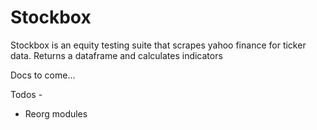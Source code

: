 # Stockbox

Stockbox is an equity testing suite that scrapes yahoo finance for ticker data. Returns a dataframe and calculates indicators

Docs to come...

Todos - 
- Reorg modules
